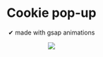 # <h1 align=center>Cookie pop-up</h1>

<p align="center"> ✔ made with gsap animations </p>

<p align="center">
  <img src="https://i.imgur.com/wOnVH0j.gif">
</p>
